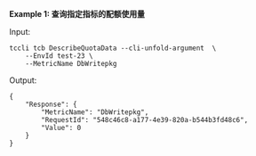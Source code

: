 **Example 1: 查询指定指标的配额使用量**



Input: 

```
tccli tcb DescribeQuotaData --cli-unfold-argument  \
    --EnvId test-23 \
    --MetricName DbWritepkg
```

Output: 
```
{
    "Response": {
        "MetricName": "DbWritepkg",
        "RequestId": "548c46c8-a177-4e39-820a-b544b3fd48c6",
        "Value": 0
    }
}
```

